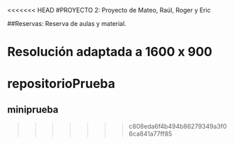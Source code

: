 <<<<<<< HEAD
﻿#PROYECTO 2: 
Proyecto de Mateo, Raúl, Roger y Eric

##Reservas:
Reserva de aulas y material.

Resolución adaptada a 1600 x 900
=======
# repositorioPrueba
## miniprueba
>>>>>>> c808eda6f4b494b86279349a3f06ca841a77ff85
